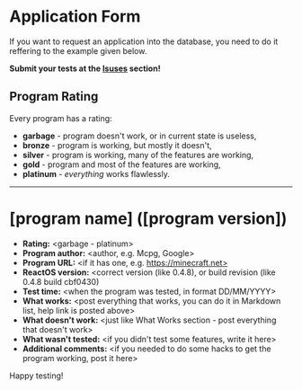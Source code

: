 # Application Form
If you want to request an application into the database,
you need to do it reffering to the example given below.

**Submit your tests at the [Isuses](https://github.com/ROS-AppDB/AppForm/issues) section!**

## Program Rating
Every program has a rating:
  * **garbage** - program doesn't work, or in current state is useless,
  * **bronze** - program is working, but mostly it doesn't,
  * **silver** - program is working, many of the features are working,
  * **gold** - program and most of the features are working,
  * **platinum** - *everything* works flawlessly.
   
------

# [program name] ([program version])
  * **Rating:** <garbage - platinum>
  * **Program author:** <author, e.g. Mcpg, Google>
  * **Program URL:** <if it has one, e.g. https://minecraft.net>
  * **ReactOS version:** <correct version (like 0.4.8), or build revision (like 0.4.8 build cbf0430)
  * **Test time:** <when the program was tested, in format DD/MM/YYYY>
  * **What works:** <post everything that works, you can do it in Markdown list, help link is posted above>
  * **What doesn't work:** <just like What Works section - post everything that doesn't work>
  * **What wasn't tested:** <if you didn't test some features, write it here>
  * **Additional comments:** <if you needed to do some hacks to get the program working, post it here>

Happy testing!
